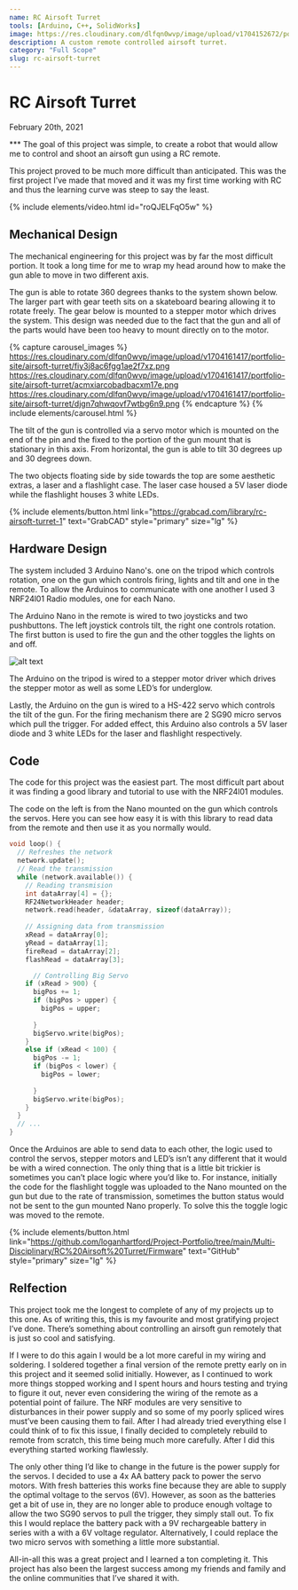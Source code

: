 ```yaml
---
name: RC Airsoft Turret
tools: [Arduino, C++, SolidWorks]
image: https://res.cloudinary.com/dlfqn0wvp/image/upload/v1704152672/portfolio-site/airsoft-turret/lbfyqdvdbjqlkrwgrhcx.png
description: A custom remote controlled airsoft turret.
category: "Full Scope"
slug: rc-airsoft-turret
---
```


# RC Airsoft Turret
<p class="post-metadata text-muted">
  February 20th, 2021
</p>
***
The goal of this project was simple, to create a robot that would allow me to control and shoot an airsoft gun using a RC remote. 

This project proved to be much more difficult than anticipated. This was the first project I’ve made  that moved and it was my first time working with RC and thus the learning curve was steep to say the least.

{% include elements/video.html id="roQJELFqO5w" %}

## Mechanical Design
The mechanical engineering for this project was by far the most difficult portion. It took a long time for me to wrap my head around how to make the gun able to move in two different axis. 

The gun is able to rotate 360 degrees thanks to the system shown below. The larger part with gear teeth sits on a skateboard bearing allowing it to rotate freely. The gear below is mounted to a stepper motor which drives the system. This design was needed due to the fact that the gun and all of the parts would have been too heavy to mount directly on to the motor.

{% capture carousel_images %}
https://res.cloudinary.com/dlfqn0wvp/image/upload/v1704161417/portfolio-site/airsoft-turret/fiy3j8ac6fgg1ae2f7xz.png
https://res.cloudinary.com/dlfqn0wvp/image/upload/v1704161417/portfolio-site/airsoft-turret/acmxiarcobadbacxm17e.png
https://res.cloudinary.com/dlfqn0wvp/image/upload/v1704161417/portfolio-site/airsoft-turret/djgn7qhwqovf7wtbg6n9.png
{% endcapture %}
{% include elements/carousel.html %}

The tilt of the gun is controlled via a servo motor which is mounted on the end of the pin and the fixed to the portion of the gun mount that is stationary in this axis. From horizontal, the gun is able to tilt 30 degrees up and 30 degrees down.

The two objects floating side by side towards the top are some aesthetic extras, a laser and a flashlight case. The laser case housed a 5V laser diode while the flashlight houses 3 white LEDs.

{% include elements/button.html link="https://grabcad.com/library/rc-airsoft-turret-1" text="GrabCAD" style="primary" size="lg" %}

## Hardware Design
The system included 3 Arduino Nano's. one on the tripod which controls rotation, one on the gun which controls firing, lights and tilt and one in the remote.  To allow the Arduinos to communicate with one another I used 3 NRF24l01 Radio modules, one for each Nano.

The Arduino Nano in the remote is wired to two joysticks and two pushbuttons. The left joystick controls tilt, the right one controls rotation. The first button is used to fire the gun and the other toggles the lights on and off.

![alt text](https://res.cloudinary.com/dlfqn0wvp/image/upload/v1704161588/portfolio-site/airsoft-turret/yt0vzhcsajkkilky4s1c.jpg "Turret hardware")

The Arduino on the tripod is wired to a stepper motor driver which drives the stepper motor as well as some LED’s for underglow. 

Lastly, the Arduino on the gun is wired to a HS-422 servo which controls the tilt of the gun. For the firing mechanism there are 2 SG90 micro servos which pull the trigger. For added effect, this Arduino also controls a 5V laser diode and 3 white LEDs for the laser and flashlight respectively.

## Code
The code for this project was the easiest part. The most difficult part about it was finding a good library and tutorial to use with the NRF24l01 modules. 

The code on the left is from the Nano mounted on the gun which controls the servos. Here you can see how easy it is with this library to read data from the remote and then use it as you normally would.

```c++
void loop() {
  // Refreshes the network
  network.update();
  // Read the transmission
  while (network.available()) {
    // Reading transmision
    int dataArray[4] = {};
    RF24NetworkHeader header;
    network.read(header, &dataArray, sizeof(dataArray));
    
    // Assigning data from transmission
    xRead = dataArray[0];
    yRead = dataArray[1];
    fireRead = dataArray[2];
    flashRead = dataArray[3];

      // Controlling Big Servo
    if (xRead > 900) {
      bigPos += 1;
      if (bigPos > upper) {
        bigPos = upper;
        
      }
      bigServo.write(bigPos);
    }
    else if (xRead < 100) {
      bigPos -= 1;
      if (bigPos < lower) {
        bigPos = lower;
        
      }
      bigServo.write(bigPos);
    }      
  }
  // ...
}
```

Once the Arduinos are able to send data to each other, the logic used to control the servos, stepper motors and LED’s isn’t any different that it would be with a wired connection. The only thing that is a little bit trickier is sometimes you can’t place logic where you’d like to. For instance, initially the code for the flashlight toggle was uploaded to the Nano mounted on the gun but due to the rate of transmission, sometimes the button status would not be sent to the gun mounted Nano properly. To solve this the toggle logic was moved to the remote.

{% include elements/button.html link="https://github.com/loganhartford/Project-Portfolio/tree/main/Multi-Disciplinary/RC%20Airsoft%20Turret/Firmware" text="GitHub" style="primary" size="lg" %}

## Relfection
This project took me the longest to complete of any of my projects up to this one. As of writing this, this is my favourite and most gratifying project I’ve done. There’s something about controlling an airsoft gun remotely that is just so cool and satisfying.

If I were to do this again I would be a lot more careful in my wiring and soldering. I soldered together a final version of the remote pretty early on in this project and it seemed solid initially. However, as I continued to work more things stopped working and I spent hours and hours testing and trying to figure it out, never even considering the wiring of the remote as a potential point of failure.  The NRF modules are very sensitive to disturbances in their power supply and so some of my poorly spliced wires must’ve been causing them to fail. After I had already tried everything else I could think of to fix this issue, I finally decided to completely rebuild to remote from scratch, this time being much more carefully. After I did this everything started working flawlessly.

The only other thing I’d like to change in the future is the power supply for the servos. I decided to use a 4x AA battery pack to power the servo motors. With fresh batteries this works fine because they are able to supply the optimal voltage to the servos (6V). However, as soon as the batteries get a bit of use in, they are no longer able to produce enough voltage to allow the two SG90 servos to pull the trigger, they simply stall out. To fix this I would replace the battery pack with a 9V rechargeable battery in series with a with a 6V voltage regulator.  Alternatively, I could replace the two micro servos with something a little more substantial.

All-in-all this was a great project and I learned a ton completing it. This project has also been the largest success among my friends and family and the online communities that I’ve shared it with.

